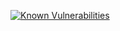 <a href="https://snyk.io/test/github/JuanGro/etymos-backend?targetFile=package.json"><img src="https://snyk.io/test/github/JuanGro/etymos-backend/badge.svg?targetFile=package.json" alt="Known Vulnerabilities" data-canonical-src="https://snyk.io/test/github/JuanGro/etymos-backend?targetFile=package.json" style="max-width:100%;"></a>

